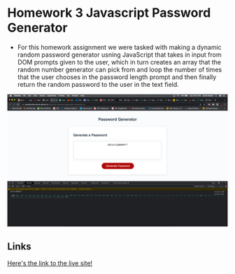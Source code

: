 # Homework 3 Javascript Password Generator

* For this homework assignment we were tasked with making a dynamic random password generator usning JavaScript that takes in input from DOM prompts given to the user, which in turn creates an array that the random number generator can pick from and loop the number of times that the user chooses in the password length prompt and then finally return the random password to the user in the text field. 

![Here's a link to a screenshot of the working website.](./assets/images/live-password-site-demo.png)

## Links

[Here's the link to the live site!](https://jacobdnelsonstone.github.io/javascript-password-generator-homework-3/)

